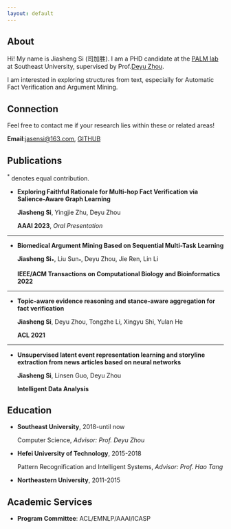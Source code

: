 ```yaml
---
layout: default
---
```



## About
Hi! My name is Jiasheng Si (司加胜). I am a PHD candidate at the [PALM lab](http://palm.seu.edu.cn/) at Southeast University, supervised by Prof.[Deyu Zhou](http://palm.seu.edu.cn/zhoudeyu/Home.html).

I am interested in exploring structures from text, especially for Automatic Fact Verification and Argument Mining.

## Connection
Feel free to contact me if your research lies within these or related areas!

**Email**:jasensi@163.com, [GITHUB](https://github.com/jasenchn)


## Publications

<sup>*</sup> denotes equal contribution.

- **Exploring Faithful Rationale for Multi-hop Fact Verification via Salience-Aware Graph Learning**

  **Jiasheng Si**, Yingjie Zhu, Deyu Zhou
  
  **AAAI 2023**, *Oral Presentation*
  
 ---
 
- **Biomedical Argument Mining Based on Sequential Multi-Task Learning**

  **Jiasheng Si<sub>*</sub>**, Liu Sun<sub>*</sub>, Deyu Zhou, Jie Ren, Lin Li
  
  **IEEE/ACM Transactions on Computational Biology and Bioinformatics 2022** 
  
 ---

- **Topic-aware evidence reasoning and stance-aware aggregation for fact verification**

  **Jiasheng Si**, Deyu Zhou, Tongzhe Li, Xingyu Shi, Yulan He
  
  **ACL 2021**
  
---
  
- **Unsupervised latent event representation learning and storyline extraction from news articles based on neural networks**

  **Jiasheng Si**, Linsen Guo, Deyu Zhou
  
  **Intelligent Data Analysis**
  
  
  
  
## Education
  
- **Southeast University**, 2018-until now
  
  Computer Science, *Advisor: Prof. Deyu Zhou*
  
- **Hefei University of Technology**, 2015-2018
    
  Pattern Recognification and Intelligent Systems, *Advisor: Prof. Hao Tang*
  
- **Northeastern University**, 2011-2015
    
    

## Academic Services
- **Program Committee**: ACL/EMNLP/AAAI/ICASP


